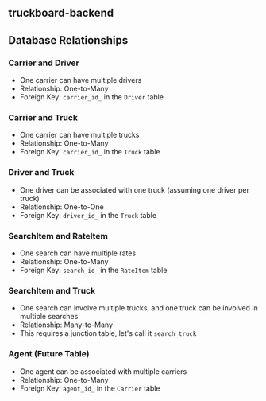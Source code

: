 ## truckboard-backend

## Database Relationships

### Carrier and Driver
- One carrier can have multiple drivers
- Relationship: One-to-Many
- Foreign Key: `carrier_id_` in the `Driver` table

### Carrier and Truck
- One carrier can have multiple trucks
- Relationship: One-to-Many
- Foreign Key: `carrier_id_` in the `Truck` table

### Driver and Truck
- One driver can be associated with one truck (assuming one driver per truck)
- Relationship: One-to-One
- Foreign Key: `driver_id_` in the `Truck` table

### SearchItem and RateItem
- One search can have multiple rates
- Relationship: One-to-Many
- Foreign Key: `search_id_` in the `RateItem` table

### SearchItem and Truck
- One search can involve multiple trucks, and one truck can be involved in multiple searches
- Relationship: Many-to-Many
- This requires a junction table, let's call it `search_truck`

### Agent (Future Table)
- One agent can be associated with multiple carriers
- Relationship: One-to-Many
- Foreign Key: `agent_id_` in the `Carrier` table


